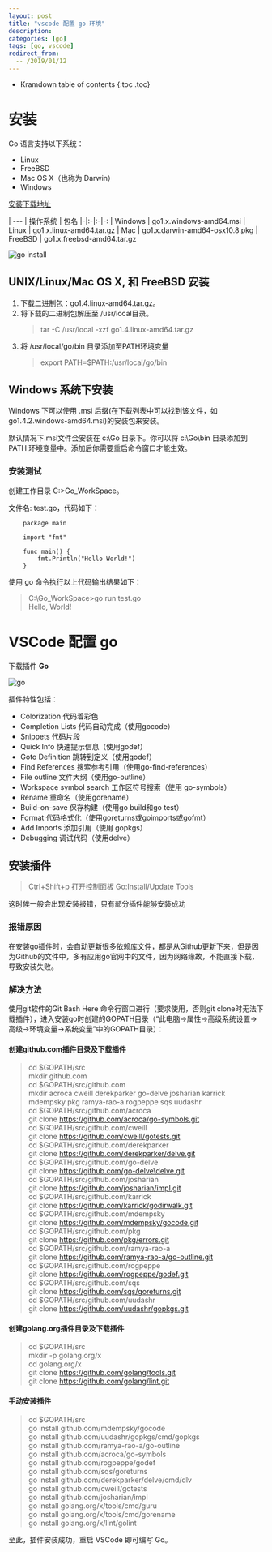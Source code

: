 ```yaml
---
layout: post
title: "vscode 配置 go 环境"
description:
categories: [go]
tags: [go, vscode]
redirect_from:
  -- /2019/01/12
---
```


* Kramdown table of contents
{:toc .toc}

# 安装

Go 语言支持以下系统：

* Linux
* FreeBSD
* Mac OS X（也称为 Darwin）
* Windows

[安装下载地址](https://golang.google.cn/dl/)

| ---
| 操作系统 | 包名
|-|:-|:-|-:
| Windows | go1.x.windows-amd64.msi
| Linux | go1.x.linux-amd64.tar.gz
| Mac | go1.x.darwin-amd64-osx10.8.pkg
| FreeBSD | go1.x.freebsd-amd64.tar.gz

![go install](https://github.com/caiyangmin/caiyangmin.github.io/blob/master/resourses/Go_01.jpg?raw=true)

## UNIX/Linux/Mac OS X, 和 FreeBSD 安装

1. 下载二进制包：go1.4.linux-amd64.tar.gz。
2. 将下载的二进制包解压至 /usr/local目录。
   > tar -C /usr/local -xzf go1.4.linux-amd64.tar.gz
3. 将 /usr/local/go/bin 目录添加至PATH环境变量
   > export PATH=$PATH:/usr/local/go/bin

## Windows 系统下安装

Windows 下可以使用 .msi 后缀(在下载列表中可以找到该文件，如go1.4.2.windows-amd64.msi)的安装包来安装。

默认情况下.msi文件会安装在 c:\Go 目录下。你可以将 c:\Go\bin 目录添加到 PATH 环境变量中。添加后你需要重启命令窗口才能生效。

### 安装测试

创建工作目录 C:\>Go_WorkSpace。

文件名: test.go，代码如下：

``` golang
    package main

    import "fmt"

    func main() {
        fmt.Println("Hello World!")
    }
```

使用 go 命令执行以上代码输出结果如下：

> C:\Go_WorkSpace>go run test.go  
> Hello, World!

# VSCode 配置 go

下载插件 **Go**

![go](https://github.com/caiyangmin/caiyangmin.github.io/blob/master/resourses/Go_02.png?raw=true)

插件特性包括：

* Colorization 代码着彩色
* Completion Lists 代码自动完成（使用gocode）
* Snippets 代码片段
* Quick Info 快速提示信息（使用godef）
* Goto Definition 跳转到定义（使用godef）
* Find References 搜索参考引用（使用go-find-references）
* File outline 文件大纲（使用go-outline）
* Workspace symbol search 工作区符号搜索（使用 go-symbols）
* Rename 重命名（使用gorename）
* Build-on-save 保存构建（使用go build和go test）
* Format 代码格式化（使用goreturns或goimports或gofmt）
* Add Imports 添加引用（使用 gopkgs）
* Debugging 调试代码（使用delve）

## 安装插件

> Ctrl+Shift+p 打开控制面板
> Go:Install/Update Tools

这时候一般会出现安装报错，只有部分插件能够安装成功

### 报错原因

在安装go插件时，会自动更新很多依赖库文件，都是从Github更新下来，但是因为Github的文件中，多有应用go官网中的文件，因为网络缘故，不能直接下载，导致安装失败。

### 解决方法

使用git软件的Git Bash Here 命令行窗口进行（要求使用，否则git clone时无法下载插件），进入安装go时创建的GOPATH目录（“此电脑->属性->高级系统设置->高级->环境变量->系统变量”中的GOPATH目录）：

#### 创建github.com插件目录及下载插件

> cd $GOPATH/src  
> mkdir github.com  
> cd $GOPATH/src/github.com  
> mkdir acroca cweill derekparker go-delve josharian karrick mdempsky pkg ramya-rao-a rogpeppe sqs uudashr  
> cd $GOPATH/src/github.com/acroca  
> git clone https://github.com/acroca/go-symbols.git  
> cd $GOPATH/src/github.com/cweill  
> git clone https://github.com/cweill/gotests.git  
> cd $GOPATH/src/github.com/derekparker  
> git clone https://github.com/derekparker/delve.git  
> cd $GOPATH/src/github.com/go-delve  
> git clone https://github.com/go-delve\delve.git  
> cd $GOPATH/src/github.com/josharian  
> git clone https://github.com/josharian/impl.git  
> cd $GOPATH/src/github.com/karrick  
> git clone https://github.com/karrick/godirwalk.git  
> cd $GOPATH/src/github.com/mdempsky  
> git clone https://github.com/mdempsky/gocode.git  
> cd $GOPATH/src/github.com/pkg  
> git clone https://github.com/pkg/errors.git  
> cd $GOPATH/src/github.com/ramya-rao-a  
> git clone https://github.com/ramya-rao-a/go-outline.git  
> cd $GOPATH/src/github.com/rogpeppe  
> git clone https://github.com/rogpeppe/godef.git  
> cd $GOPATH/src/github.com/sqs  
> git clone https://github.com/sqs/goreturns.git  
> cd $GOPATH/src/github.com/uudashr  
> git clone https://github.com/uudashr/gopkgs.git  

#### 创建golang.org插件目录及下载插件

> cd $GOPATH/src  
> mkdir -p golang.org/x  
> cd golang.org/x  
> git clone https://github.com/golang/tools.git  
> git clone https://github.com/golang/lint.git  

#### 手动安装插件

> cd $GOPATH/src  
> go install github.com/mdempsky/gocode  
> go install github.com/uudashr/gopkgs/cmd/gopkgs  
> go install github.com/ramya-rao-a/go-outline  
> go install github.com/acroca/go-symbols  
> go install github.com/rogpeppe/godef  
> go install github.com/sqs/goreturns  
> go install github.com/derekparker/delve/cmd/dlv  
> go install github.com/cweill/gotests  
> go install github.com/josharian/impl  
> go install golang.org/x/tools/cmd/guru  
> go install golang.org/x/tools/cmd/gorename  
> go install golang.org/x/lint/golint  

至此，插件安装成功，重启 VSCode 即可编写 Go。